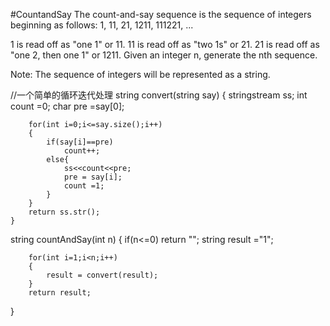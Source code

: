 #CountandSay
The count-and-say sequence is the sequence of integers beginning as follows:
1, 11, 21, 1211, 111221, ...

1 is read off as "one 1" or 11.
11 is read off as "two 1s" or 21.
21 is read off as "one 2, then one 1" or 1211.
Given an integer n, generate the nth sequence.

Note: The sequence of integers will be represented as a string.


//一个简单的循环迭代处理
string convert(string say)
    {
        stringstream ss;
        int count =0;
        char pre =say[0];
        
        for(int i=0;i<=say.size();i++)
        {
            if(say[i]==pre)
                count++;
            else{
                ss<<count<<pre;
                pre = say[i];
                count =1;
            }
        }
        return ss.str();
    }


string countAndSay(int n) 
{
        if(n<=0) return "";
        string result ="1";
        
        for(int i=1;i<n;i++)
        {
            result = convert(result);
        }
        return result;
}
